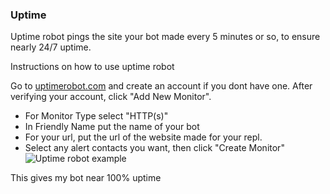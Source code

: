 ### Uptime

Uptime robot pings the site your bot made every 5 minutes or so, to ensure nearly 24/7 uptime.

Instructions on how to use uptime robot

Go to [uptimerobot.com](https://uptimerobot.com/) and create an account if you dont have one. After verifying your account, click "Add New Monitor".

+ For Monitor Type select "HTTP(s)"
+ In Friendly Name put the name of your bot
+ For your url, put the url of the website made for your repl.
+ Select any alert contacts you want, then click "Create Monitor" 
![Uptime robot example](https://i.imgur.com/Qd9LXEy.png)

This gives my bot near 100% uptime
